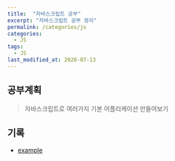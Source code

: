 ```yaml
---
title:  "자바스크립트 공부"
excerpt: "자바스크립트 공부 정리"
permalink: /categories/js
categories:
  - JS
tags:
  - JS 
last_modified_at: 2020-07-13
---
```


## 공부계획
> 자바스크립트로 여러가지 기본 어플리케이션 만들어보기

## 기록
* [example](/categories/js/ex)
